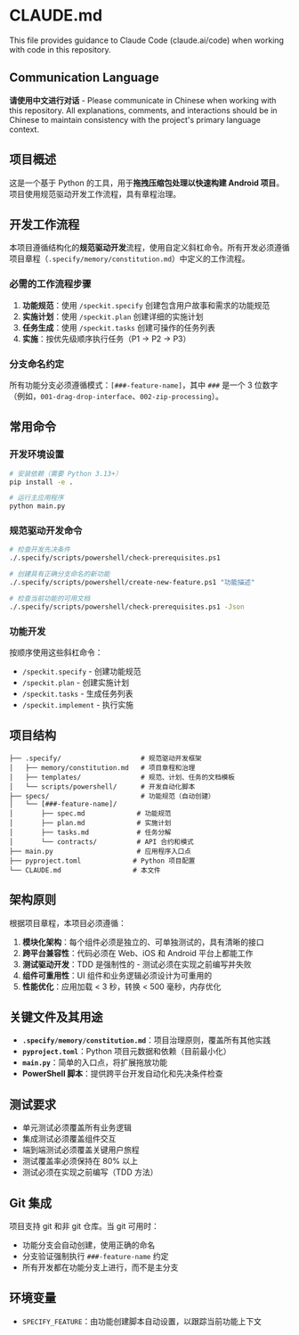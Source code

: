# CLAUDE.md

This file provides guidance to Claude Code (claude.ai/code) when working with code in this repository.

## Communication Language

**请使用中文进行对话** - Please communicate in Chinese when working with this repository. All explanations, comments, and interactions should be in Chinese to maintain consistency with the project's primary language context.

## 项目概述

这是一个基于 Python 的工具，用于**拖拽压缩包处理以快速构建 Android 项目**。项目使用规范驱动开发工作流程，具有章程治理。

## 开发工作流程

本项目遵循结构化的**规范驱动开发**流程，使用自定义斜杠命令。所有开发必须遵循项目章程（`.specify/memory/constitution.md`）中定义的工作流程。

### 必需的工作流程步骤

1. **功能规范**：使用 `/speckit.specify` 创建包含用户故事和需求的功能规范
2. **实施计划**：使用 `/speckit.plan` 创建详细的实施计划
3. **任务生成**：使用 `/speckit.tasks` 创建可操作的任务列表
4. **实施**：按优先级顺序执行任务（P1 → P2 → P3）

### 分支命名约定

所有功能分支必须遵循模式：`[###-feature-name]`，其中 `###` 是一个 3 位数字（例如，`001-drag-drop-interface`、`002-zip-processing`）。

## 常用命令

### 开发环境设置
```bash
# 安装依赖（需要 Python 3.13+）
pip install -e .

# 运行主应用程序
python main.py
```

### 规范驱动开发命令
```bash
# 检查开发先决条件
./.specify/scripts/powershell/check-prerequisites.ps1

# 创建具有正确分支命名的新功能
./.specify/scripts/powershell/create-new-feature.ps1 "功能描述"

# 检查当前功能的可用文档
./.specify/scripts/powershell/check-prerequisites.ps1 -Json
```

### 功能开发
按顺序使用这些斜杠命令：
- `/speckit.specify` - 创建功能规范
- `/speckit.plan` - 创建实施计划
- `/speckit.tasks` - 生成任务列表
- `/speckit.implement` - 执行实施

## 项目结构

```
├── .specify/                    # 规范驱动开发框架
│   ├── memory/constitution.md   # 项目章程和治理
│   ├── templates/               # 规范、计划、任务的文档模板
│   └── scripts/powershell/      # 开发自动化脚本
├── specs/                       # 功能规范（自动创建）
│   └── [###-feature-name]/
│       ├── spec.md             # 功能规范
│       ├── plan.md             # 实施计划
│       ├── tasks.md            # 任务分解
│       └── contracts/          # API 合约和模式
├── main.py                     # 应用程序入口点
├── pyproject.toml             # Python 项目配置
└── CLAUDE.md                  # 本文件
```

## 架构原则

根据项目章程，本项目必须遵循：

1. **模块化架构**：每个组件必须是独立的、可单独测试的，具有清晰的接口
2. **跨平台兼容性**：代码必须在 Web、iOS 和 Android 平台上都能工作
3. **测试驱动开发**：TDD 是强制性的 - 测试必须在实现之前编写并失败
4. **组件可重用性**：UI 组件和业务逻辑必须设计为可重用的
5. **性能优化**：应用加载 < 3 秒，转换 < 500 毫秒，内存优化

## 关键文件及其用途

- **`.specify/memory/constitution.md`**：项目治理原则，覆盖所有其他实践
- **`pyproject.toml`**：Python 项目元数据和依赖（目前最小化）
- **`main.py`**：简单的入口点，将扩展拖放功能
- **PowerShell 脚本**：提供跨平台开发自动化和先决条件检查

## 测试要求

- 单元测试必须覆盖所有业务逻辑
- 集成测试必须覆盖组件交互
- 端到端测试必须覆盖关键用户旅程
- 测试覆盖率必须保持在 80% 以上
- 测试必须在实现之前编写（TDD 方法）

## Git 集成

项目支持 git 和非 git 仓库。当 git 可用时：
- 功能分支会自动创建，使用正确的命名
- 分支验证强制执行 `###-feature-name` 约定
- 所有开发都在功能分支上进行，而不是主分支

## 环境变量

- `SPECIFY_FEATURE`：由功能创建脚本自动设置，以跟踪当前功能上下文